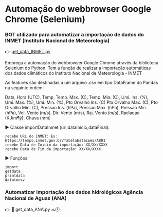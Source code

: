 # Automação do webbrowser Google Chrome (Selenium)

### BOT utilizado para automatizar a importação de dados do INMET (Instituto Nacional de Meteorologia)

:point_right: [get_data_INMET.py](https://github.com/MarceloCapeletti/bot-importa-dados-inmet/blob/main/get_data_INMET_chromedriver.py "get_data_INMET.py")

Emprega a automação do webbrowser Google Chrome através da biblioteca Selenium do Python. 
Tem a função de realizar a importação automáticas dos dados climáticos do Instituto Nacional de Meteorologia - INMET

As features são destinadas a um arquivo .csv em tipo DataFrame do Pandas na seguinte ordem:

Data, Hora (UTC), Temp, Temp. Max. (C),	Temp. Min. (C),	Umi. Ins. (%), Umi. Max. (%), Umi. Min. (%), Pto Orvalho Ins. (C) Pto Orvalho Max. (C), Pto Orvalho Min. (C), Pressao Ins. (hPa), Pressao Max. (hPa), Pressao Min. (hPa), Vel. Vento (m/s), Dir. Vento (m/s), Raj. Vento (m/s), Radiacao (KJ/m¶ý), Chuva (mm)

:arrow_forward: Classe importDataInmet (url,dataInicio,dataFinal):

	recebe URL do INMET: Ex: https://tempo.inmet.gov.br/TabelaEstacoes/A801
	recebe Data de Inicio da importação: XX/XX/XXXX
	recebe Data de Fim da importação: XX/XX/XXXX

:arrow_forward: Funções:

	import_
	getdata
	printdata
	datatocsv

### Automatizar importação dos dados hidrológicos Agência Nacional de Aguas (ANA)
:point_right: :construction:  get_data_ANA.py :soon::clock10:

